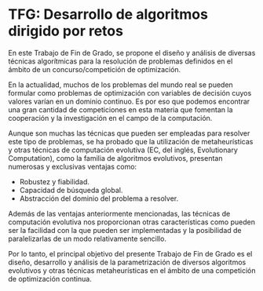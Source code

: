 # TFG: Desarrollo de algoritmos dirigido por retos

En este Trabajo de Fin de Grado, se propone el diseño y análisis de diversas técnicas
algorítmicas para la resolución de problemas definidos en el ámbito de un concurso/competición
de optimización.

En la actualidad,  muchos de los problemas del mundo real se pueden formular como problemas
de optimización con variables de decisión cuyos valores varían en un dominio continuo. Es por
eso que podemos encontrar una gran cantidad de competiciones en esta materia que fomentan la
cooperación y la investigación en el campo de la computación.

Aunque son muchas las técnicas que pueden ser empleadas para resolver este tipo de problemas,
se ha probado que la utilización de metaheurísticas y otras técnicas de computación evolutiva
(EC, del inglés, Evolutionary Computation), como la familia de algoritmos evolutivos, presentan
numerosas y exclusivas ventajas como:

 - Robustez y fiabilidad.
 - Capacidad de búsqueda global.
 - Abstracción del dominio del problema a resolver.

Además de las ventajas anteriormente mencionadas, las técnicas de computación evolutiva nos
proporcionan otras características como pueden ser la facilidad con la que pueden ser
implementadas y la posibilidad de paralelizarlas de un modo relativamente sencillo.

Por lo tanto, el principal objetivo del presente Trabajo de Fin de Grado es el diseño, desarrollo
y análisis de la parametrización de diversos algoritmos evolutivos y otras técnicas metaheurísticas
en el ámbito de una competición de optimización continua. 
